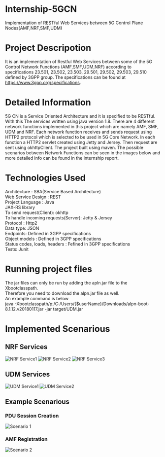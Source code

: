 # Internship-5GCN
Implementation of RESTful Web Services between 5G Control Plane Nodes(AMF,NRF,SMF,UDM)

# Project Descripotion
It is an implementation of Restful Web Services between some of the 5G Control Network Functions
(AMF,SMF,UDM,NRF) according to specifications 23.501, 23.502, 23.503, 29.501, 29.502, 
29.503, 29.510 defined by 3GPP group. The specifications can be found at https://www.3gpp.org/specifications.

# Detailed Information
5G CN is a Service Oriented Architecture and it is specified to be RESTful. With this
The services written using java version 1.8. There are 4 different network functions implemented in this project which are namely AMF, SMF, UDM and NRF. Each network function receives and sends request using HTTP2 protocol which is selected to be used in 5G Core Network. In each function a HTTP2 servlet created using Jetty and Jersey. Then request are sent using okhttpClient. The project built using maven. The possible scenarios between Network Functions can be seen in the images below and more detailed info can be found in the internship report.

# Technologies Used
Architecture : SBA(Service Based Architecture)<br/>
Web Service Design : REST<br/>
Project Language : Java<br/>
JAX-RS library<br/>
To send request(Client): okhttp<br/>
To handle incoming requests(Server): Jetty & Jersey<br/>
Protocol : Http2<br/>
Data type: JSON<br/>
Endpoints: Defined in 3GPP specifications<br/>
Object models : Defined in 3GPP specifications<br/>
Status codes, loads, headers : Fefined in 3GPP specifications<br/>
Tests: Junit<br/>

# Running project files
The jar files can only be run by adding the apln.jar file to the Xbootclasspath.<br/> Therefore you need to download the alpn.jar file as well.<br/>
An example command is below <br/>
java -Xbootclasspath/p:/C:/Users/{$userName}/Downloads/alpn-boot-8.1.12.v20180117.jar -jar target/UDM.jar

# Implemented Scenarious
## NRF Services
![NRF Service1](https://github.com/bubblecounter/Internship-5GCN/blob/master/5GCN%20Schemes/NRF%20Serviecs/NRF%20Services-1.png? "NRF Service")
![NRF Service2](https://github.com/bubblecounter/Internship-5GCN/blob/master/5GCN%20Schemes/NRF%20Serviecs/NRF%20Services-2.png? "NRF Service2")
![NRF Service3](https://github.com/bubblecounter/Internship-5GCN/blob/master/5GCN%20Schemes/NRF%20Serviecs/NRF%20Services-3.png? "NRF Service3")

## UDM Services
![UDM Service1](https://github.com/bubblecounter/Internship-5GCN/blob/master/5GCN%20Schemes/UDM%20Services/UDM%20Services-1.png? "UDM Service")
![UDM Service2](https://github.com/bubblecounter/Internship-5GCN/blob/master/5GCN%20Schemes/UDM%20Services/UDM%20Services-2.png? "UDM Service")

## Example Scenarious
### PDU Session Creation
![Scenario 1](https://github.com/bubblecounter/Internship-5GCN/blob/master/5GCN%20Schemes/SMF%20Services/PDU%20Session%20Creation-1.png?  "Scenario 1")
### AMF Registration
![Scenario 2](https://github.com/bubblecounter/Internship-5GCN/blob/master/5GCN%20Schemes/UDM%20Services/AMFRegistration-1.png?  "Scenario 2")

